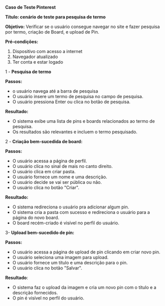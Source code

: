 **Caso de Teste Pinterest**


**Título: cenário de teste para pesquisa de termo**

**Objetivo:** Verificar se o usuário consegue navegar no site e fazer pesquisa por termo,
criação de Board, e upload de Pin. 


**Pré-condições:**
1. Dispositivo com acesso a internet
2. Navegador atualizado
3. Ter conta e estar logado


1 -  **Pesquisa de termo**

**Passos:**
- o usuário navega até a barra de pesquisa
- O usuário insere um termo de pesquisa no campo de pesquisa.
- O usuário pressiona Enter ou clica no botão de pesquisa.

**Resultado:**
- O sistema exibe uma lista de pins e boards relacionados ao termo de pesquisa.
- Os resultados são relevantes e incluem o termo pesquisado.


2 - **Criação bem-sucedida de board:**

**Passos:**
- O usuário acessa a página de perfil.
- O usuário clica no sinal de mais no canto direito.
- O usuário clica em criar pasta.
- O usuário fornece um nome e uma descrição.
- O usuário decide se vai ser pública ou não.
- O usuário clica no botão "Criar".

**Resultado:**
- O sistema redireciona o usuário pra adicionar algum pin.
- O sistema cria a pasta com sucesso e redireciona o usuário para a página do novo board.
- O board recém-criado é visível no perfil do usuário.

3- **Upload bem-sucedido de pin:**

**Passos:**
- O usuário acessa a página de upload de pin clicando em criar novo pin.
- O usuário seleciona uma imagem para upload.
- O usuário fornece um título e uma descrição para o pin.
- O usuário clica no botão "Salvar".

**Resultado**:
- O sistema faz o upload da imagem e cria um novo pin com o título e a descrição fornecidos.
- O pin é visível no perfil do usuário.

